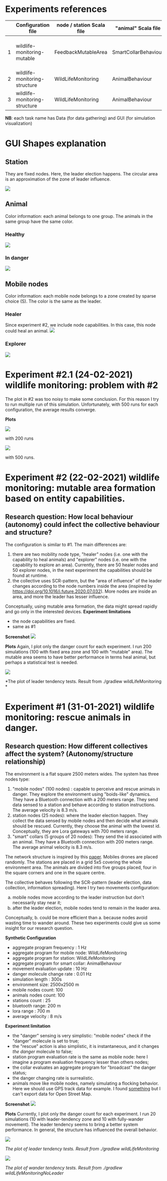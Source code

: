 # Experiments references
|   | Configuration file            | node / station Scala file | "animal" Scala file  | Behaviour                            | Experiments | Task                     |
|---|-------------------------------|---------------------------|----------------------|--------------------------------------|-------------|--------------------------| 
| 1 | wildlife-monitoring-mutable   | FeedbackMutableArea       | SmartCollarBehaviour | SCR + mutable area via feedback loop |       #2    |wildLifeArea              |
| 2 | wildlife-monitoring-structure | WildLifeMonitoring        | AnimalBehaviour      | SCR + leader tendency                |       #1    |wildLifeMonitoring        |
| 3 | wildlife-monitoring-structure | WildLifeMonitoring        | AnimalBehaviour      | SCR                                  |       #1    |wildLifeMonitoringNoLeader|
**NB**: each task name has Data (for data gathering) and GUI (for simulation visualization)
# GUI Shapes explanation
## Station
They are fixed nodes. Here, the leader election happens. The circular area is an
approximation of the zone of leader influence.

<div style = "width : 70px">

![](assets/gui/area.png)
</div>

## Animal
Color information: each animal belongs to one group. The animals in the same group have the same color.
### Healthy
![](assets/gui/animal.png)
### In danger
![](./assets/gui/animal-danger.png)

## Mobile nodes
Color information: each mobile node belongs to a zone created by sparse choice (S). The color is the same as the leader.
### Healer
Since experiment #2, we include node capabilities. In this case, this node could heal an animal.
![](./assets/gui/healer.png)
### Explorer
![](./assets/gui/explorer.png)
# Experiment #2.1 (24-02-2021) wildlife monitoring: problem with #2
The plot in #2 was too noisy to make some conclusion. For this reason I try to run multiple run of this simulation.
Unfortunately, with 500 runs for each configuration, the average results converge.

**Plots**

![](./assets/result/24-02-21/200-iteration.png)

with 200 runs 

![](./assets/result/24-02-21/problem.png)

with 500 runs.

# Experiment #2 (22-02-2021) wildlife monitoring: mutable area formation based on entity capabilities.

## **Research question**: How local behaviour (autonomy) could infect the collective behaviour and structure?

The configuration is similar to #1. The main differences are:
1. there are two mobility node type, "healer" nodes (i.e. one with the capability to heal animals) and "explorer" nodes (i.e. one with the capability to explore an area). Currently, there are 50 healer nodes and 50 explorer nodes, in the next experiment the capabilities should be found at runtime.
2. the collective uses SCR-pattern, but the "area of influence" of the leader changes according to the node numbers inside the area (inspired by https://doi.org/10.1016/j.future.2020.07.032). More nodes are inside an area, and more the leader has lesser influence.

Conceptually, using mutable area formation, the data might spread rapidly and go only in the interested devices.
**Experiment limitations**
- the node capabilities are fixed.
- same as #1

**Screenshot**
![](./assets/result/22-02-21/snapshot.png)

**Plots**
Again, I plot only the danger count for each experiment.
I run 200 simulations (100 with fixed area zone and 100 with "mutable" area).
The mutable area seems to have better performance in terms heal animal, but perhaps a 
statistical test is needed.

![](./assets/result/22-02-21/result.png)

*The plot of leader tendency tests. Result from ./gradlew wildLifeMonitoring *

# Experiment #1 (31-01-2021) wildlife monitoring: rescue animals in danger. 

## **Research question**:  How different collectives affect the system? (Autonomy/structure relationship)

The environment is a flat square 2500 meters wides. The system has three nodes type:

1. "mobile nodes" (100 nodes) : capable to perceive and rescue animals in danger. 
   They explore the environment using "boids-like" dynamics. 
   They have a Bluetooth connection with a 200 meters range. 
   They send data sensed to a station and behave according 
   to station instructions.  The average velocity is 8.3 m/s.
2. station nodes (25 nodes): where the leader election happen. 
   They collect the data sensed by mobile nodes and then decide what animals should 
   be rescued. Currently, they choose the animal with the lowest id. 
   Conceptually, they are Lora gateways with 700 meters range.
3. "smart" collars (5 groups of 20 nodes): They send the id associated with an animal. 
   They have a Bluetooth connection with 200 meters range. The average animal velocity 
   is 8.3 m/s.

The network structure is inspired by this [paper](https://ieeexplore.ieee.org/abstract/document/8328721).
Mobiles drones are placed randomly. The stations are placed in a grid 5x5 covering the whole 
environment area.
The animals are divided into five groups placed, four in the square corners and one in the square 
centre.

The collective behaves following the SCR-pattern (leader election, data collection, 
information spreading). Here I try two movements configuration:
<ol type="a">
  <li> mobile nodes move according to the leader instruction but don't necessarily 
stay near it;</li>
  <li> after the leader election, mobile nodes tend to remain in the leader area.</li>
</ol>

Conceptually, b. could be more efficient than a. because nodes avoid wasting time to 
wander around. These two experiments could give us some insight for our research question.

**Synthetic Configuration**
- aggregate program frequency : 1 Hz
- aggregate program for mobile node: WildLifeMonitoring
- aggregate program for station: WildLifeMonitoring
- aggregate program for smart collar: AnimalBehaviour
- movement evaluation update : 10 Hz
- danger molecule change rate : 0.01 Hz
- simulation length : 300s
- environment size: 2500x2500 m
- mobile nodes count: 100
- animals nodes count: 100
- stations count : 25
- bluetooth range: 200 m
- lora range : 700 m
- average velocity : 8 m/s

**Experiment limitation**
- the "danger" sensing is very simplistic: "mobile nodes" check if the "danger" 
  molecule is set to true;
- the "rescue" action is also simplistic, it is instantaneous, and it changes *the* 
  *danger* molecule to false;
- station program evaluation rate is the same as mobile node: here I imagine a program 
  evaluation frequency lesser than others nodes;
- the collar evaluates an aggregate program for "broadcast" the danger status;
- the danger changing rate is surrealistic. 
- animals move like mobile nodes, namely simulating a flocking behavior. 
  Here we should use GPS track data for example. 
  I found [something](https://www.movebank.org/cms/movebank-main) but I can't export 
  data for Open Street Map. 

**Screenshot**
![](./assets/result/31-01-21/snapshot.png)

**Plots**
Currently, I plot only the danger count for each experiment. 
I run 20 simulations (10 with leader-tendency zone and 10 with fully-wander movement).
The leader tendency seems to bring a better system performance. 
In general, the structure has influenced the overall behavior.

![](./assets/result/31-01-21/leader/leader_01_.png)

*The plot of leader tendency tests. Result from ./gradlew wildLifeMonitoring*

![](./assets/result/31-01-21/noleader/noleader_01_.png)

*The plot of wander tendency tests. Result from ./gradlew wildLifeMonitoringNoLeader*

